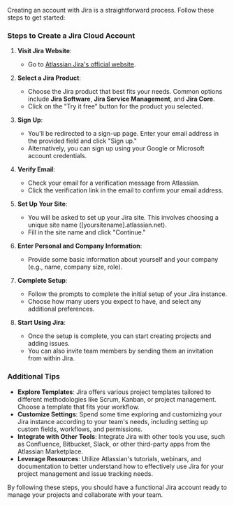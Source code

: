 Creating an account with Jira is a straightforward process. Follow these steps to get started:

### Steps to Create a Jira Cloud Account

1. **Visit Jira Website**:
   - Go to [Atlassian Jira's official website](https://www.atlassian.com/software/jira).

2. **Select a Jira Product**:
   - Choose the Jira product that best fits your needs. Common options include **Jira Software**, **Jira Service Management**, and **Jira Core**.
   - Click on the "Try it free" button for the product you selected.

3. **Sign Up**:
   - You'll be redirected to a sign-up page. Enter your email address in the provided field and click "Sign up."
   - Alternatively, you can sign up using your Google or Microsoft account credentials.

4. **Verify Email**:
   - Check your email for a verification message from Atlassian.
   - Click the verification link in the email to confirm your email address.

5. **Set Up Your Site**:
   - You will be asked to set up your Jira site. This involves choosing a unique site name ([yoursitename].atlassian.net).
   - Fill in the site name and click "Continue."

6. **Enter Personal and Company Information**:
   - Provide some basic information about yourself and your company (e.g., name, company size, role).

7. **Complete Setup**:
   - Follow the prompts to complete the initial setup of your Jira instance.
   - Choose how many users you expect to have, and select any additional preferences.

8. **Start Using Jira**:
   - Once the setup is complete, you can start creating projects and adding issues.
   - You can also invite team members by sending them an invitation from within Jira.

### Additional Tips

- **Explore Templates**: Jira offers various project templates tailored to different methodologies like Scrum, Kanban, or project management. Choose a template that fits your workflow.
- **Customize Settings**: Spend some time exploring and customizing your Jira instance according to your team's needs, including setting up custom fields, workflows, and permissions.
- **Integrate with Other Tools**: Integrate Jira with other tools you use, such as Confluence, Bitbucket, Slack, or other third-party apps from the Atlassian Marketplace.
- **Leverage Resources**: Utilize Atlassian's tutorials, webinars, and documentation to better understand how to effectively use Jira for your project management and issue tracking needs.

By following these steps, you should have a functional Jira account ready to manage your projects and collaborate with your team.

